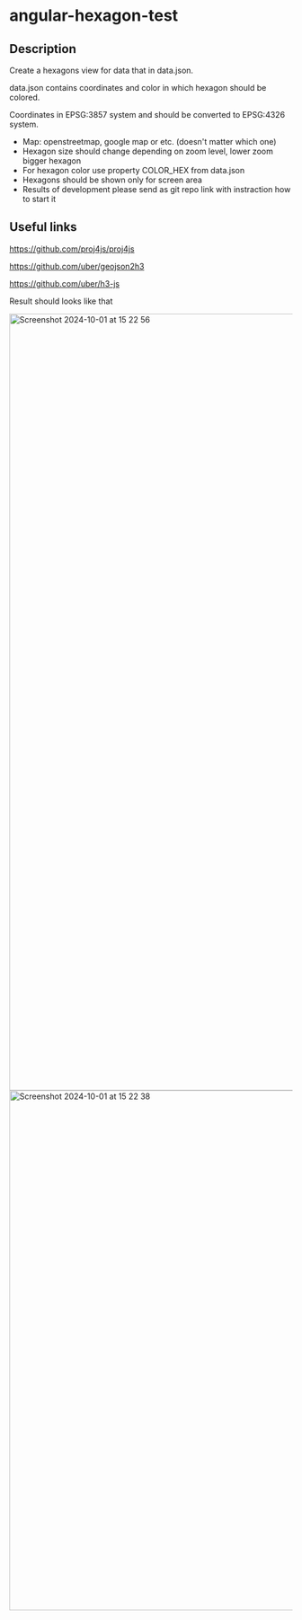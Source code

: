 # angular-hexagon-test

## Description
Create a hexagons view for data that in data.json.

data.json contains coordinates and color in which hexagon should be colored.

Coordinates in EPSG:3857 system and should be converted to EPSG:4326 system.

- Map: openstreetmap, google map or etc. (doesn't matter which one)
- Hexagon size should change depending on zoom level, lower zoom bigger hexagon
- For hexagon color use property COLOR_HEX from data.json
- Hexagons should be shown only for screen area
- Results of development please send as git repo link with instraction how to start it
  
## Useful links
https://github.com/proj4js/proj4js

https://github.com/uber/geojson2h3

https://github.com/uber/h3-js

Result should looks like that

<img width="1383" alt="Screenshot 2024-10-01 at 15 22 56" src="https://github.com/user-attachments/assets/f0433983-19ab-44fb-a055-773563d55e30">

<img width="926" alt="Screenshot 2024-10-01 at 15 22 38" src="https://github.com/user-attachments/assets/9021a6cd-025c-4a9a-8038-e907f1b39c6c">

